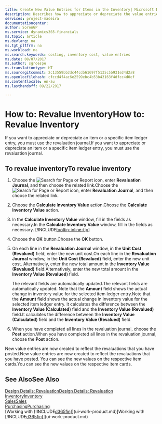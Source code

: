```yaml
---
title: Create New Value Entries for Items in the Inventory| Microsoft Docs
description: Describes how to appreciate or depreciate the value entries of one or more items in the inventory by posting their current, calculated value.
services: project-madeira
documentationcenter: 
author: SorenGP
ms.service: dynamics365-financials
ms.topic: article
ms.devlang: na
ms.tgt_pltfrm: na
ms.workload: na
ms.search.keywords: costing, inventory cost, value entries
ms.date: 08/07/2017
ms.author: sgroespe
ms.translationtype: HT
ms.sourcegitcommit: 2c13559bb3dc44cdb61697f5135c5b931e34d2a8
ms.openlocfilehash: cfccd4f4ac6e2599ebc4b53b43163f4dfcc4d0ef
ms.contentlocale: en-au
ms.lasthandoff: 09/22/2017

---
```

# <a name="how-to-revalue-inventory"></a><span data-ttu-id="4363e-103">How to: Revalue Inventory</span><span class="sxs-lookup"><span data-stu-id="4363e-103">How to: Revalue Inventory</span></span>
<span data-ttu-id="4363e-104">If you want to appreciate or depreciate an item or a specific item ledger entry, you must use the revaluation journal.</span><span class="sxs-lookup"><span data-stu-id="4363e-104">If you want to appreciate or depreciate an item or a specific item ledger entry, you must use the revaluation journal.</span></span>

## <a name="to-revalue-inventory"></a><span data-ttu-id="4363e-105">To revalue inventory</span><span class="sxs-lookup"><span data-stu-id="4363e-105">To revalue inventory</span></span>
1. <span data-ttu-id="4363e-106">Choose the ![Search for Page or Report](media/ui-search/search_small.png "Search for Page or Report icon") icon, enter **Revaluation Journal**, and then choose the related link.</span><span class="sxs-lookup"><span data-stu-id="4363e-106">Choose the ![Search for Page or Report](media/ui-search/search_small.png "Search for Page or Report icon") icon, enter **Revaluation Journal**, and then choose the related link.</span></span>
2. <span data-ttu-id="4363e-107">Choose the **Calculate Inventory Value** action.</span><span class="sxs-lookup"><span data-stu-id="4363e-107">Choose the **Calculate Inventory Value** action.</span></span>
3. <span data-ttu-id="4363e-108">In the **Calculate Inventory Value** window, fill in the fields as necessary.</span><span class="sxs-lookup"><span data-stu-id="4363e-108">In the **Calculate Inventory Value** window, fill in the fields as necessary.</span></span> [!INCLUDE[tooltip-inline-tip](includes/tooltip-inline-tip_md.md)]
4. <span data-ttu-id="4363e-109">Choose the **OK** button.</span><span class="sxs-lookup"><span data-stu-id="4363e-109">Choose the **OK** button.</span></span>
5. <span data-ttu-id="4363e-110">On each line in the **Revaluation Journal** window, in the **Unit Cost (Revalued)** field, enter the new unit cost.</span><span class="sxs-lookup"><span data-stu-id="4363e-110">On each line in the **Revaluation Journal** window, in the **Unit Cost (Revalued)** field, enter the new unit cost.</span></span> <span data-ttu-id="4363e-111">Alternatively, enter the new total amount in the **Inventory Value (Revalued)** field.</span><span class="sxs-lookup"><span data-stu-id="4363e-111">Alternatively, enter the new total amount in the **Inventory Value (Revalued)** field.</span></span>

    <span data-ttu-id="4363e-112">The relevant fields are automatically updated.</span><span class="sxs-lookup"><span data-stu-id="4363e-112">The relevant fields are automatically updated.</span></span> <span data-ttu-id="4363e-113">Note that the **Amount** field shows the actual change in inventory value for the selected item ledger entry.</span><span class="sxs-lookup"><span data-stu-id="4363e-113">Note that the **Amount** field shows the actual change in inventory value for the selected item ledger entry.</span></span> <span data-ttu-id="4363e-114">It calculates the difference between the **Inventory Value (Calculated)** field and the **Inventory Value (Revalued)** field.</span><span class="sxs-lookup"><span data-stu-id="4363e-114">It calculates the difference between the **Inventory Value (Calculated)** field and the **Inventory Value (Revalued)** field.</span></span>
6. <span data-ttu-id="4363e-115">When you have completed all lines in the revaluation journal, choose the **Post** action.</span><span class="sxs-lookup"><span data-stu-id="4363e-115">When you have completed all lines in the revaluation journal, choose the **Post** action.</span></span>

<span data-ttu-id="4363e-116">New value entries are now created to reflect the revaluations that you have posted.</span><span class="sxs-lookup"><span data-stu-id="4363e-116">New value entries are now created to reflect the revaluations that you have posted.</span></span> <span data-ttu-id="4363e-117">You can see the new values on the respective item cards.</span><span class="sxs-lookup"><span data-stu-id="4363e-117">You can see the new values on the respective item cards.</span></span>

## <a name="see-also"></a><span data-ttu-id="4363e-118">See Also</span><span class="sxs-lookup"><span data-stu-id="4363e-118">See Also</span></span>
[<span data-ttu-id="4363e-119">Design Details: Revaluation</span><span class="sxs-lookup"><span data-stu-id="4363e-119">Design Details: Revaluation</span></span>](design-details-revaluation.md)  
[<span data-ttu-id="4363e-120">Inventory</span><span class="sxs-lookup"><span data-stu-id="4363e-120">Inventory</span></span>](inventory-manage-inventory.md)  
[<span data-ttu-id="4363e-121">Sales</span><span class="sxs-lookup"><span data-stu-id="4363e-121">Sales</span></span>](sales-manage-sales.md)  
[<span data-ttu-id="4363e-122">Purchasing</span><span class="sxs-lookup"><span data-stu-id="4363e-122">Purchasing</span></span>](purchasing-manage-purchasing.md)  
<span data-ttu-id="4363e-123">[Working with [!INCLUDE[d365fin](includes/d365fin_md.md)]](ui-work-product.md)</span><span class="sxs-lookup"><span data-stu-id="4363e-123">[Working with [!INCLUDE[d365fin](includes/d365fin_md.md)]](ui-work-product.md)</span></span>

